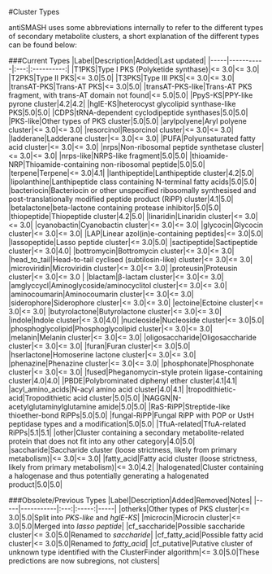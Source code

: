 #Cluster Types

antiSMASH uses some abbreviations internally to refer to the different
types of secondary metabolite clusters, a short explanation of the different
types can be found below:

###Current Types
|Label|Description|Added|Last updated|
|-----|-----------|:---:|:----------:|
|<span id="t1pks">T1PKS</span>|Type I PKS (Polyketide synthase)|&lt;= 3.0|&lt;= 3.0|
|<span id="t2pks">T2PKS</span>|Type II PKS|&lt;= 3.0|5.0|
|<span id="t2pks">T3PKS</span>|Type III PKS|&lt;= 3.0|&lt;= 3.0|
|<span id="transatpks"><span id="transat-pks">transAT-PKS</span></span>|Trans-AT PKS|&lt;= 3.0|5.0|
|<span id="transatpks-like"><span id="transat-pks-like">transAT-PKS-like</span></span>|Trans-AT PKS fragment, with trans-AT domain not found|&lt;= 5.0|5.0|
|<span id="ppys-ks"><span id="ppysks">PpyS-KS</span></span>|PPY-like pyrone cluster|4.2|4.2|
|<span id="hgle-ks"><span id="hgleks">hglE-KS</span></span>|heterocyst glycolipid synthase-like PKS|5.0|5.0|
|<span id="cdps">CDPS</span>|tRNA-dependent cyclodipeptide synthases|5.0|5.0|
|<span id="pks-like">PKS-like</span>|Other types of PKS cluster|5.0|5.0|
|<span id="arylpolyene">arylpolyene</span>|Aryl polyene cluster|&lt;= 3.0|&lt;= 3.0|
|<span id="resorcinol">resorcinol</span>|Resorcinol cluster|&lt;= 3.0|&lt;= 3.0|
|<span id="ladderane">ladderane</span>|Ladderane cluster|&lt;= 3.0|&lt;= 3.0|
|<span id="pufa">PUFA</span>|Polyunsaturated fatty acid cluster|&lt;= 3.0|&lt;= 3.0|
|<span id="nrps">nrps</span>|Non-ribosomal peptide synthetase cluster|&lt;= 3.0|&lt;= 3.0|
|<span id="nrps-like"><span id="nrpsfragment">nrps-like</span></span>|NRPS-like fragment|5.0|5.0|
|<span id="thioamide-nrp">thioamide-NRP</span>|Thioamide-containing non-ribosomal peptide|5.0|5.0|
|<span id="terpene">terpene</span>|Terpene|&lt;= 3.0|4.1|
|<span id="lantipeptide"><span id="lanthipeptide">lanthipeptide</span></span>|Lanthipeptide cluster|4.2|5.0|
|<span id="lipolanthine">lipolanthine</span>|Lanthipeptide class containing N-terminal fatty acids|5.0|5.0|
|<span id="bacteriocin">bacteriocin</span>|Bacteriocin or other unspecified ribosomally synthesised and post-translationally modified peptide product (RiPP) cluster|4.1|5.0|
|<span id="betalactone">betalactone</span>|beta-lactone containing protease inhibitor|5.0|5.0|
|<span id="thiopeptide">thiopeptide</span>|Thiopeptide cluster|4.2|5.0|
|<span id="linaridin">linaridin</span>|Linaridin cluster|&lt;= 3.0|&lt;= 3.0|
|<span id="cyanobactin">cyanobactin</span>|Cyanobactin cluster|&lt;= 3.0|&lt;= 3.0|
|<span id="glycocin">glycocin</span>|Glycocin cluster|&lt;= 3.0|&lt;= 3.0|
|<span id="lap">LAP</span>|Linear azol(in)e-containing peptides|&lt;= 3.0|5.0|
|<span id="lassopeptide">lassopeptide</span>|Lasso peptide cluster|&lt;= 3.0|5.0|
|<span id="sactipeptide">sactipeptide</span>|Sactipeptide cluster|&lt;= 3.0|4.0|
|<span id="bottromycin">bottromycin</span>|Bottromycin cluster|&lt;= 3.0|&lt;= 3.0|
|<span id="head_to_tail">head_to_tail</span>|Head-to-tail cyclised (subtilosin-like) cluster|&lt;= 3.0|&lt;= 3.0|
|<span id="microviridin">microviridin</span>|Microviridin cluster|&lt;= 3.0|&lt;= 3.0|
|<span id="proteusin">proteusin</span>|Proteusin cluster|&lt;= 3.0|&lt;= 3.0 |
|<span id="blactam">blactam</span>|&beta;-lactam cluster|&lt;= 3.0|&lt;= 3.0|
|<span id="amglyccycl">amglyccycl</span>|Aminoglycoside/aminocyclitol cluster|&lt;= 3.0|&lt;= 3.0|
|<span id="aminocoumarin">aminocoumarin</span>|Aminocoumarin cluster|&lt;= 3.0|&lt;= 3.0|
|<span id="siderophore">siderophore</span>|Siderophore cluster|&lt;= 3.0|&lt;= 3.0|
|<span id="ectoine">ectoine</span>|Ectoine cluster|&lt;= 3.0|&lt;= 3.0|
|<span id="butyrolactone">butyrolactone</span>|Butyrolactone cluster|&lt;= 3.0|&lt;= 3.0|
|<span id="indole">indole</span>|Indole cluster|&lt;= 3.0|4.0|
|<span id="nucleoside">nucleoside</span>|Nucleoside cluster|&lt;= 3.0|5.0|
|<span id="phosphoglycolipid">phosphoglycolipid</span>|Phosphoglycolipid cluster|&lt;= 3.0|&lt;= 3.0|
|<span id="melanin">melanin</span>|Melanin cluster|&lt;= 3.0|&lt;= 3.0|
|<span id="oligosaccharide">oligosaccharide</span>|Oligosaccharide cluster|&lt;= 3.0|&lt;= 3.0|
|<span id="furan">furan</span>|Furan cluster|&lt;= 3.0|5.0|
|<span id="hserlactone">hserlactone</span>|Homoserine lactone cluster|&lt;= 3.0|&lt;= 3.0|
|<span id="phenazine">phenazine</span>|Phenazine cluster|&lt;= 3.0|&lt;= 3.0|
|<span id="phosphonate">phosphonate</span>|Phosphonate cluster|&lt;= 3.0|&lt;= 3.0|
|<span id="fused">fused</span>|Pheganomycin-style protein ligase-containing cluster|4.0|4.0|
|<span id="pbde">PBDE</span>|Polybrominated diphenyl ether cluster|4.1|4.1|
|<span id="acyl_amino_acids">acyl_amino_acids</span>|N-acyl amino acid cluster|4.0|4.1|
|<span id="tropodithietic-acid">tropodithietic-acid</span>|Tropodithietic acid cluster|5.0|5.0|
|<span id="naggn">NAGGN</span>|N-acetylglutaminylglutamine amide|5.0|5.0|
|<span id="RaS-RiPP">RaS-RiPP</span>|Streptide-like thioether-bond RiPPs|5.0|5.0|
|<span id="fungal-RiPP">fungal-RiPP</span>|Fungal RiPP with POP or UstH peptidase types and a modification|5.0|5.0|
|<span id="tfua-related">TfuA-related</span>|TfuA-related RiPPs|5.1|5.1|
|<span id="other">other</span>|Cluster containing a secondary metabolite-related protein that does not fit into any other category|4.0|5.0|
|<span id="saccharide">saccharide</span>|Saccharide cluster (loose strictness, likely from primary metabolism)|&lt;= 3.0|&lt;= 3.0|
|<span id="fatty_acid">fatty_acid</span>|Fatty acid cluster (loose strictness, likely from primary metabolism)|&lt;= 3.0|4.2|
|<span id="halogenated">halogenated</span>|Cluster containing a halogenase and thus potentially generating a halogenated product|5.0|5.0|

###Obsolete/Previous Types
|Label|Description|Added|Removed|Notes|
|-----|-----------|:---:|:-----:|-----|
|<span id="otherks">otherks</span>|Other types of PKS cluster|&lt;= 3.0|5.0|Split into *PKS-like* and *hglE-KS*|
|<span id="microcin">microcin</span>|Microcin cluster|&lt;= 3.0|5.0|Merged into *lasso peptide*|
|<span id="cf_saccharide">cf_saccharide</span>|Possible saccharide cluster|&lt;= 3.0|5.0|Renamed to *saccharide*|
|<span id="cf_fatty_acid">cf_fatty_acid</span>|Possible fatty acid cluster|&lt;= 3.0|5.0|Renamed to *fatty_acid*|
|<span id="cf_putative">cf_putative</span>|Putative cluster of unknown type identified with the ClusterFinder algorithm|&lt;= 3.0|5.0|These predictions are now subregions, not clusters|


